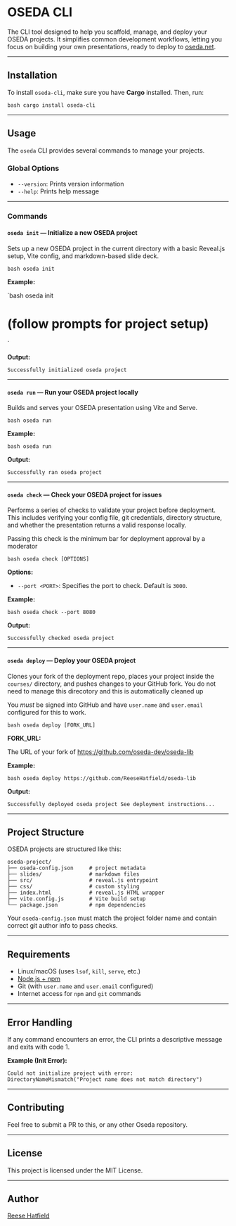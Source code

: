 # OSEDA CLI

The CLI tool designed to help you scaffold, manage, and deploy your OSEDA projects. It simplifies common development workflows, letting you focus on building your own presentations, ready to deploy to [oseda.net](https://oseda.net).

---

## Installation

To install `oseda-cli`, make sure you have **Cargo** installed. Then, run:

`bash
cargo install oseda-cli
`

---

## Usage

The `oseda` CLI provides several commands to manage your projects.

### Global Options

- `--version`: Prints version information
- `--help`: Prints help message

---

### Commands

#### `oseda init` — Initialize a new OSEDA project

Sets up a new OSEDA project in the current directory with a basic Reveal.js setup, Vite config, and markdown-based slide deck.

`bash
oseda init
`

**Example:**

`bash
oseda init
# (follow prompts for project setup)
`

**Output:**

`
Successfully initialized oseda project
`

---

#### `oseda run` — Run your OSEDA project locally

Builds and serves your OSEDA presentation using Vite and Serve.

`bash
oseda run
`

**Example:**

`bash
oseda run
`

**Output:**

`
Successfully ran oseda project
`

---

#### `oseda check` — Check your OSEDA project for issues

Performs a series of checks to validate your project before deployment. This includes verifying your config file, git credentials, directory structure, and whether the presentation returns a valid response locally.

Passing this check is the minimum bar for deployment approval by a moderator

`bash
oseda check [OPTIONS]
`

**Options:**

- `--port <PORT>`: Specifies the port to check. Default is `3000`.

**Example:**

`bash
oseda check --port 8080
`

**Output:**

`
Successfully checked oseda project
`

---

#### `oseda deploy` — Deploy your OSEDA project

Clones your fork of the deployment repo, places your project inside the `courses/` directory, and pushes changes to your GitHub fork. You do not need to manage this direcotory and this is automatically cleaned up

You *must* be signed into GitHub and have `user.name` and `user.email` configured for this to work.

`bash
oseda deploy [FORK_URL]
`

**FORK_URL:**

The URL of your fork of https://github.com/oseda-dev/oseda-lib

**Example:**

`bash
oseda deploy https://github.com/ReeseHatfield/oseda-lib
`

**Output:**

`
Successfully deployed oseda project
See deployment instructions...
`

---

## Project Structure

OSEDA projects are structured like this:

```
oseda-project/
├── oseda-config.json     # project metadata
├── slides/               # markdown files
├── src/                  # reveal.js entrypoint
├── css/                  # custom styling
├── index.html            # reveal.js HTML wrapper
├── vite.config.js        # Vite build setup
└── package.json          # npm dependencies
```

Your `oseda-config.json` must match the project folder name and contain correct git author info to pass checks.

---

## Requirements

- Linux/macOS (uses `lsof`, `kill`, `serve`, etc.)
- [Node.js + npm](https://nodejs.org/)
- Git (with `user.name` and `user.email` configured)
- Internet access for `npm` and `git` commands

---

## Error Handling

If any command encounters an error, the CLI prints a descriptive message and exits with code 1.

**Example (Init Error):**

`
Could not initialize project with error: DirectoryNameMismatch("Project name does not match directory")
`

---

## Contributing

Feel free to submit a PR to this, or any other Oseda repository.

---

## License

This project is licensed under the MIT License.

---

## Author

[Reese Hatfield](https://github.com/ReeseHatfield)
